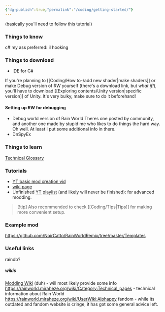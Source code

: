 ```yaml
---
{"dg-publish":true,"permalink":"/coding/getting-started/"}
---
```


(basically you'll need to follow [this](https://rainworldmodding.miraheze.org/wiki/Code_Environments) tutorial)
### Things to know
c# my ass
preferred: 
il hooking
### Things to download
- IDE for C#

If you're planning to [[Coding/How to-/add new shader\|make shaders]] or make Debug version of RW yourself (there's a download link, but *what if!*), you'll have to download [[Exploring contents/Unity version\|specific version]] of Unity. It's very bulky, make sure to do it beforehand!
#### Setting up RW for debugging
- Debug world version of Rain World
Theres one posted by community, and another one made by stupid me who likes to do things the hard way. Oh well. At least I put some additional info in there. 
- DnSpyEx
### Things to learn
[Technical Glossary](https://rainworld.miraheze.org/wiki/Technical_Glossary)

### Tutorials 
- [YT basic mod creation vid](https://www.youtube.com/watch?v=JG9cyL5FW90)
- [wiki page](https://rainworldmodding.miraheze.org/wiki/BepInPlugins)
- Unfinished [YT playlist](https://www.youtube.com/playlist?list=PLuHyVLkKIJi3P6xu-V3aRTAlwWpdDKxSa) (and likely will never be finished): for advanced modding. 

> [!tip] Also recommended to check [[Coding/Tips\|Tips]] for making more convenient setup.


### Example mod
https://github.com/NoirCatto/RainWorldRemix/tree/master/Templates
### Useful links 

raindb? 
##### wikis
[Modding Wiki](https://rainworldmodding.miraheze.org/wiki/Main_Page) (duh) - will most likely provide some info
https://rainworld.miraheze.org/wiki/Category:Technical_pages - technical information about Rain World
https://rainworld.miraheze.org/wiki/UserWiki:Alphappy
fandom - while its outdated and fandom website is cringe, it has got some general advice left. 